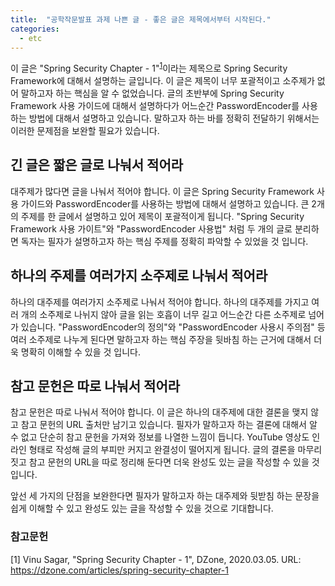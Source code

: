 ```yaml
---
title:  "공학작문발표 과제 나쁜 글 - 좋은 글은 제목에서부터 시작된다."
categories:
  - etc
---
```


이 글은 "Spring Security Chapter - 1"<sup>[1](#1)</sup>이라는 제목으로 Spring Security Framework에 대해서 설명하는 글입니다. 이 글은 제목이 너무 포괄적이고 소주제가 없어 말하고자 하는 핵심을 알 수 없었습니다. 글의 초반부에 Spring Security Framework 사용 가이드에 대해서 설명하다가 어느순간 PasswordEncoder를 사용하는 방법에 대해서 설명하고 있습니다. 말하고자 하는 바를 정확히 전달하기 위해서는 이러한 문제점을 보완할 필요가 있습니다.  

## 긴 글은 짧은 글로 나눠서 적어라
대주제가 많다면 글을 나눠서 적어야 합니다. 이 글은 Spring Security Framework 사용 가이드와 PasswordEncoder를 사용하는 방법에 대해서 설명하고 있습니다. 큰 2개의 주제를 한 글에서 설명하고 있어 제목이 포괄적이게 됩니다. "Spring Security Framework 사용 가이트"와 "PasswordEncoder 사용법" 처럼 두 개의 글로 분리하면 독자는 필자가 설명하고자 하는 핵심 주제를 정확히 파악할 수 있었을 것 입니다.

## 하나의 주제를 여러가지 소주제로 나눠서 적어라
하나의 대주제를 여러가지 소주제로 나눠서 적어야 합니다. 하나의 대주제를 가지고 여러 개의 소주제로 나뉘지 않아 글을 읽는 호흡이 너무 길고 어느순간 다른 소주제로 넘어가 있습니다. "PasswordEncoder의 정의"와 "PasswordEncoder 사용시 주의점" 등 여러 소주제로 나누게 된다면 말하고자 하는 핵심 주장을 뒷바침 하는 근거에 대해서 더욱 명확히 이해할 수 있을 것 입니다.

## 참고 문헌은 따로 나눠서 적어라
참고 문헌은 따로 나눠서 적어야 합니다. 이 글은 하나의 대주제에 대한 결론을 맺지 않고 참고 문헌의 URL 출처만 남기고 있습니다. 필자가 말하고자 하는 결론에 대해서 알 수 없고 단순히 참고 문헌을 가져와 정보를 나열한 느낌이 듭니다. YouTube 영상도 인라인 형태로 작성해 글의 부피만 커지고 완결성이 떨어지게 됩니다. 글의 결론을 마무리 짓고 참고 문헌의 URL을 따로 정리해 둔다면 더욱 완성도 있는 글을 작성할 수 있을 것 입니다.

앞선 세 가지의 단점을 보완한다면 필자가 말하고자 하는 대주제와 뒷받침 하는 문장을 쉽게 이해할 수 있고 완성도 있는 글을 작성할 수 있을 것으로 기대합니다.

### 참고문헌
<a name="1">[1]</a> Vinu Sagar, "Spring Security Chapter - 1", DZone, 2020.03.05. URL: https://dzone.com/articles/spring-security-chapter-1
